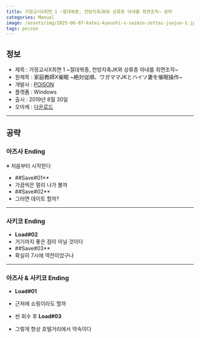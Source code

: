 ```yaml
---
title: 가정교사X최면 1 ~절대복종, 천방지축JK와 상류층 아내를 최면조작~ 공략
categories: Manual
image: /assets/img/2025-06-07-katei-kyoushi-x-saimin-zettai-juujun-1.jpg
tags: poison
---
```


## 정보

* 제목 : 가정교사X최면 1 ~절대복종, 천방지축JK와 상류층 아내를 최면조작~
* 원제목 : 家庭教師X催眠 ~絶対従順、ワガママJKとハイソ妻を催眠操作~
* 개발사 : [POISON](/tags/poison)
* 플랫폼 : Windows
* 출시 : 2019년 8월 30일
* 오마케 : [다운로드](/assets/omake/katei-kyoushi-x-saimin-zettai-juujun.zip)

---

## 공략

### 아즈사 Ending

※ 처음부터 시작한다
* ##Save#01**
* 가끔씩은 멀리 나가 볼까
* ##Save#02**
* 그러면 데이트 할까?

---

### 사키코 Ending

* **Load#02**
* 거기까지 좋은 점이 아닐 것이다
* ##Save#03**
* 확실히 7시에 역전이었구나

---

### 아즈사 & 사키코 Ending

* **Load#01**
* 근처에 쇼핑이라도 할까

* 씬 회수 후 **Load#03**
* 그렇게 항상 호텔거리에서 약속이다
